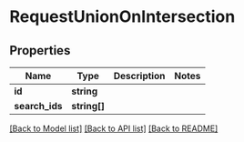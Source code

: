 # RequestUnionOnIntersection

## Properties
Name | Type | Description | Notes
------------ | ------------- | ------------- | -------------
**id** | **string** |  | 
**search_ids** | **string[]** |  | 

[[Back to Model list]](../README.md#documentation-for-models) [[Back to API list]](../README.md#documentation-for-api-endpoints) [[Back to README]](../README.md)


